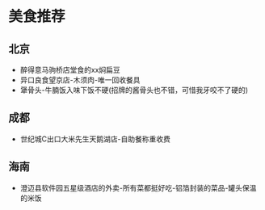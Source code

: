 # 美食推荐

## 北京

- 醉得意马驹桥店堂食的xx焖扁豆
- 异口良食望京店-木须肉-唯一回收餐具
- 犟骨头-牛腩饭入味下饭不硬(招牌的酱骨头也不错，可惜我牙咬不了硬的)

## 成都

- 世纪城C出口大米先生天鹅湖店-自助餐称重收费

## 海南

- 澄迈县软件园五星级酒店的外卖-所有菜都挺好吃-铝箔封装的菜品-罐头保温的米饭
